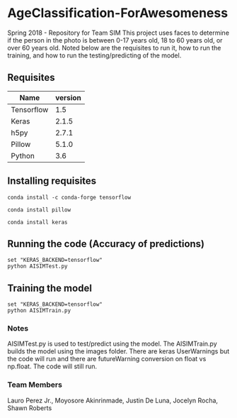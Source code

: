 # AgeClassification-ForAwesomeness
Spring 2018 - Repository for Team SIM
This project uses faces to determine if the person in the photo is between 0-17 years old, 18 to 60 years old, or over 60 years old. 
Noted below are the requisites to run it, how to run the training, and how to run the testing/predicting of the model. 

## Requisites

|Name         | version        |
|-------------|----------------|
|Tensorflow   |1.5             |
|Keras        |2.1.5           |
|h5py         |2.7.1           |
|Pillow       |5.1.0           |
|Python       |3.6             |

## Installing requisites

```
conda install -c conda-forge tensorflow
```

```
conda install pillow
```

```
conda install keras
```

## Running the code (Accuracy of predictions)

```
set "KERAS_BACKEND=tensorflow"
python AISIMTest.py
```

## Training the model
```
set "KERAS_BACKEND=tensorflow"
python AISIMTrain.py
```




### Notes 
AISIMTest.py is used to test/predict using the model. The AISIMTrain.py builds the model using the images folder. 
There are keras UserWarnings but the code will run and there are futureWarning conversion on float vs np.float.
The code will still run. 

### Team Members
Lauro Perez Jr.,
Moyosore Akinrinmade,
Justin De Luna,
Jocelyn Rocha,
Shawn Roberts
